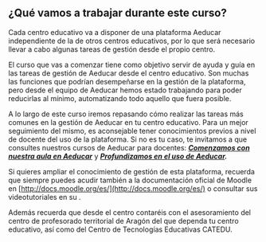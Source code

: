 ## ¿Qué vamos a trabajar durante este curso?

Cada centro educativo va a disponer de una plataforma Aeducar independiente de la de otros centros educativos, por lo que será necesario llevar a cabo algunas tareas de gestión desde el propio centro. 

El curso que vas a comenzar tiene como objetivo servir de ayuda y guía en las tareas de gestión de Aeducar desde el centro educativo. Son muchas las funciones que podrían desempeñarse en la gestión de la plataforma, pero desde el equipo de Aeducar hemos estado trabajando para poder reducirlas al mínimo, automatizando todo aquello que fuera posible.  

A lo largo de este curso iremos repasando cómo realizar las tareas más comunes en la gestión de Aeducar en tu centro educativo. Para un mejor seguimiento del mismo, es aconsejable tener conocimientos previos a nivel de docente del uso de la plataforma. Si no es tu caso, te invitamos a que consultes nuestros cursos de Aeducar para docentes: [_**Comenzamos con nuestra aula en Aeducar**_](https://moodle.catedu.es/course/view.php?id=919) y _**[Profundizamos en el uso de Aeducar](https://moodle.catedu.es/course/view.php?id=920).**_ 

Si quieres ampliar el conocimiento de gestión de esta plataforma, recuerda que siempre puedes acudir también a la documentación oficial de Moodle en [http://docs.moodle.org/es/](http://docs.moodle.org/es/) o consultar sus videotutoriales en su  .

Además recuerda que desde el centro contaréis con el asesoramiento del centro de profesorado territorial de Aragón del que dependa tu centro educativo, así como del Centro de Tecnologías Educativas CATEDU.

  
  

